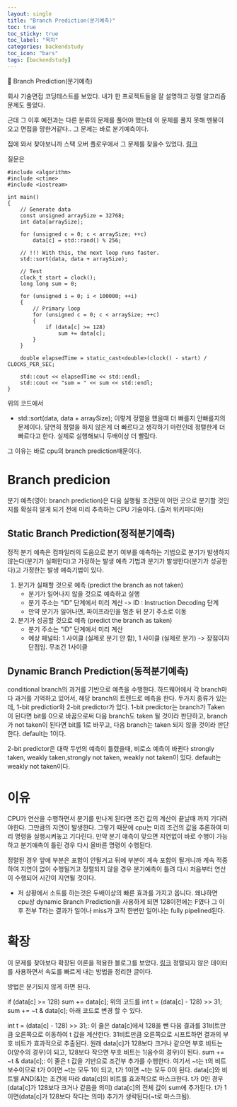 ```yaml
---
layout: single
title: "Branch Prediction(분기예측)"
toc: true
toc_sticky: true
toc_label: "목차"
categories: backendstudy
toc_icon: "bars"
tags: [backendstudy]
---
```

📘 Branch Prediction(분기예측)

회사 기술면접 코딩테스트를 보았다.
내가 한 프로젝트들을 잘 설명하고 정렬 알고리즘 문제도 풀었다.

근데 그 이후 예전과는 다른 분류의 문제를 풀어야 했는데 이 문제를 풀지 못해 멘붕이 오고 면접을 망한거같다..
그 문제는 바로 분기예측이다.

집에 와서 찾아보니까 스택 오버 플로우에서 그 문제를 찾을수 있었다.
[링크](https://stackoverflow.com/questions/11227809/why-is-processing-a-sorted-array-faster-than-processing-an-unsorted-array)

질문은

``` 
#include <algorithm>
#include <ctime>
#include <iostream>

int main()
{
    // Generate data
    const unsigned arraySize = 32768;
    int data[arraySize];

    for (unsigned c = 0; c < arraySize; ++c)
        data[c] = std::rand() % 256;

    // !!! With this, the next loop runs faster.
    std::sort(data, data + arraySize);

    // Test
    clock_t start = clock();
    long long sum = 0;

    for (unsigned i = 0; i < 100000; ++i)
    {
        // Primary loop
        for (unsigned c = 0; c < arraySize; ++c)
        {
            if (data[c] >= 128)
                sum += data[c];
        }
    }

    double elapsedTime = static_cast<double>(clock() - start) / CLOCKS_PER_SEC;

    std::cout << elapsedTime << std::endl;
    std::cout << "sum = " << sum << std::endl;
}
``` 
위의 코드에서 
- std::sort(data, data + arraySize);
이렇게 정렬을 했을때 더 빠를지 안빠를지의 문제이다.
당연히 정렬을 하지 않은게 더 빠르다고 생각하기 마련인데 정렬한게 더 빠르다고 한다.
실제로 실행해보니 두배이상 더 빨랐다.

그 이유는 바로 cpu의 branch prediction때문이다.

# Branch predicion
분기 예측(영어: branch prediction)은 다음 실행될 조건문이 어떤 곳으로 분기할 것인지를 확실히 알게 되기 전에 
미리 추측하는 CPU 기술이다. (출저 위키피디아)

## Static Branch Prediction(정적분기예측)

정적 분기 예측은 컴파일러의 도움으로 분기 여부를 예측하는 기법으로 분기가 발생하지 않는다(분기가 실패한다)고 가정하는 발생 예측 기법과 분기가 발생한다(분기가 성공한다)고 가정한는 발생 얘측기법이 있다.
1. 분기가 실패할 것으로 예측 (predict the branch as not taken)
    - 분기가 일어나지 않을 것으로 예측하고 실행
    - 분기 주소는 “ID” 단계에서 미리 계산 -> ID : Instruction Decoding 단계
    - 만약 분기가 일어나면, 파이프라인을 멈춘 뒤 분기 주소로 이동
2. 분기가 성공할 것으로 예측 (predict the branch as taken)
    - 분기 주소는 “ID” 단계에서 미리 계산
    - 예상 페널티: 1 사이클 (실제로 분기 안 함), 1 사이클 (실제로 분기) -> 장점이자 단점임. 무조건 1사이클

## Dynamic Branch Prediction(동적분기예측)
conditional branch의 과거를 기반으로 예측을 수행한다.
하드웨어에서 각 branch마다 과거를 기억하고 있어서, 해당 branch의 트렌드로 예측을 한다.
두가지 종류가 있는데, 1-bit predictior와 2-bit predictor가 있다.
1-bit predictor는 branch가 Taken이 된다면 bit를 0으로 바꿈으로써 다음 branch도 taken 될 것이라 판단하고, branch가 not taken이 된다면 bit를 1로 바꾸고, 다음 branch는 taken 되지 않을 것이라 판단한다.
default는 1이다.

2-bit predictor은 대략 두번의 예측이 틀렸을때, 비로소 예측이 바뀐다
strongly taken, weakly taken,strongly not taken, weakly not taken이 있다.
default는 weakly not taken이다.


# 이유
CPU가 연산을 수행하면서 분기를 만나게 된다면 조건 값의 계산이 끝날때 까지 기다려야한다. 그만큼의 지연이 발생한다.
그렇기 때문에 cpu는 미리 조건의 값을 추론하여 미리 명령을 실행시켜놓고 기다린다.
만약 분기 얘측이 맞으면 지연없이 바로 수행이 가능하고 분기얘측이 틀린 경우 다시 올바른 명령이 수행된다.

정렬된 경우 앞에 부분은 포함이 안될거고 뒤에 부분이 계속 포함이 될거니까 계속 적중하여 지연이 없이 수행될거고
정렬되지 않을 경우 분기예측이 틀려 다시 처음부터 연산이 수행되어 시간이 지연될 것이다. 


- 저 상황에서 소트를 하는것은 두배이상의 빠른 효과를 가지고 옵니다. 왜냐하면 cpu상 dynamic Branch Prediction을 사용하게 되면 128이전에는 F였다 그 이후 전부 T라는 결과가 일어나 miss가 고작 한번만 일어나는 fully pipelined된다. 

# 확장
이 문제를 찾아보다 확장된 이론을 적용한 블로그를 보았다.
[링크](https://jissi.tistory.com/20)
정렬되지 않은 데이터를 사용하면서 속도를 빠르게 내는 방법을 정리한 글이다.

방법은 분기되지 않게 하면 된다.

if (data[c] >= 128)
    sum += data[c];
위의 코드를
int t = (data[c] - 128) >> 31;
sum += ~t & data[c];
아래 코드로 변경 할 수 있다.

int t = (data[c] - 128) >> 31;: 이 줄은 data[c]에서 128을 뺀 다음 결과를 31비트만큼 오른쪽으로 이동하여 t 값을 계산한다. 31비트만큼 오른쪽으로 시프트하면 결과의 부호 비트가 효과적으로 추출된다. 원래 data[c]가 128보다 크거나 같으면 부호 비트는 0(양수의 경우)이 되고, 128보다 작으면 부호 비트는 1(음수의 경우)이 된다.
sum += ~t & data[c];: 이 줄은 t 값을 기반으로 조건부 추가를 수행한다. 여기서 ~t는 t의 비트 보수이므로 t가 0이면 ~t는 모두 1이 되고, t가 1이면 ~t는 모두 0이 된다. data[c]와 비트별 AND(&)는 조건에 따라 data[c]의 비트를 효과적으로 마스크한다. t가 0인 경우(data[c]가 128보다 크거나 같음을 의미) data[c]의 전체 값이 sum에 추가된다. t가 1이면(data[c]가 128보다 작다는 의미) 추가가 생략된다(~t로 마스크됨).